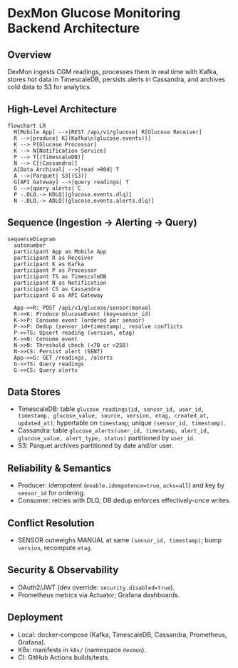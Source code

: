 # DexMon Glucose Monitoring Backend Architecture

## Overview
DexMon ingests CGM readings, processes them in real time with Kafka, stores hot data in TimescaleDB, persists alerts in Cassandra, and archives cold data to S3 for analytics.

## High-Level Architecture
```mermaid
flowchart LR
  M[Mobile App] -->|REST /api/v1/glucose| R[Glucose Receiver]
  R -->|produce| K[(Kafka\n(glucose.events))]
  K --> P[Glucose Processor]
  K --> N[Notification Service]
  P --> T[(TimescaleDB)]
  N --> C[(Cassandra)]
  A[Data Archival] -->|read >90d| T
  A -->|Parquet| S3[(S3)]
  G[API Gateway] -->|query readings| T
  G -->|query alerts| C
  P -.DLQ.-> KDLQ[(glucose.events.dlq)]
  N -.DLQ.-> ADLQ[(glucose.events.alerts.dlq)]
```

## Sequence (Ingestion → Alerting → Query)
```mermaid
sequenceDiagram
  autonumber
  participant App as Mobile App
  participant R as Receiver
  participant K as Kafka
  participant P as Processor
  participant TS as TimescaleDB
  participant N as Notification
  participant CS as Cassandra
  participant G as API Gateway

  App->>R: POST /api/v1/glucose/sensor|manual
  R->>K: Produce GlucoseEvent (key=sensor_id)
  K->>P: Consume event (ordered per sensor)
  P->>P: Dedup (sensor_id+timestamp), resolve conflicts
  P->>TS: Upsert reading (version, etag)
  K->>N: Consume event
  N->>N: Threshold check (<70 or >250)
  N->>CS: Persist alert (SENT)
  App->>G: GET /readings, /alerts
  G->>TS: Query readings
  G->>CS: Query alerts
```

## Data Stores
- TimescaleDB: table `glucose_readings(id, sensor_id, user_id, timestamp, glucose_value, source, version, etag, created_at, updated_at)`; hypertable on `timestamp`; unique `(sensor_id, timestamp)`.
- Cassandra: table `glucose_alerts(user_id, timestamp, alert_id, glucose_value, alert_type, status)` partitioned by `user_id`.
- S3: Parquet archives partitioned by date and/or user.

## Reliability & Semantics
- Producer: idempotent (`enable.idempotence=true`, `acks=all`) and key by `sensor_id` for ordering.
- Consumer: retries with DLQ; DB dedup enforces effectively-once writes.

## Conflict Resolution
- SENSOR outweighs MANUAL at same `(sensor_id, timestamp)`; bump `version`, recompute `etag`.

## Security & Observability
- OAuth2/JWT (dev override: `security.disabled=true`).
- Prometheus metrics via Actuator; Grafana dashboards.

## Deployment
- Local: docker-compose (Kafka, TimescaleDB, Cassandra, Prometheus, Grafana).
- K8s: manifests in `k8s/` (namespace `dexmon`).
- CI: GitHub Actions builds/tests.

